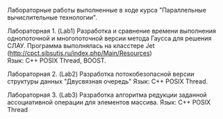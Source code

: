 Лабораторные работы выполненные в ходе курса "Параллельные вычислительные технологии". 

Лабораторная 1. (Lab1)
Разработка и сравнение времени выполнения однопоточной и многопоточной версии метода Гаусса для решения СЛАУ. Программа выполнялась на класстере Jet (http://cpct.sibsutis.ru/index.php/Main/Resources)  
Язык: С++ POSIX Thread, BOOST. 


Лабораторная 2. (Lab2)
Разработка потокобезопасной версии структуры данных "Двусвязная очередь"
Язык: С++ POSIX Thread. 

Лабораторная 3. (Lab3)
Разработка алгоритма редукции заданной ассоциативной операции для элементов массива.
Язык: C++ POSIX Thread
